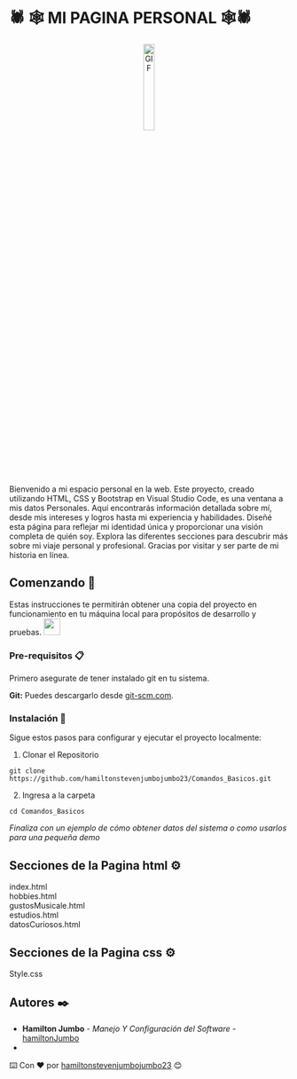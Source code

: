 # 🕷️ 🕸️  MI PAGINA PERSONAL 🕸️🕷️
<p align="center">
  <img alt="GIF" src="https://i.pinimg.com/originals/9e/a7/2e/9ea72ef078139ced289852e8a4ea0c5c.gif" width="20%" />
</p>
Bienvenido a mi espacio personal en la web. Este proyecto, creado utilizando HTML, CSS y Bootstrap en Visual Studio Code, es una ventana a mis datos Personales. Aquí encontrarás información detallada sobre mí, desde mis intereses y logros hasta mi experiencia y habilidades. Diseñé esta página para reflejar mi identidad única y proporcionar una visión completa de quién soy. Explora las diferentes secciones para descubrir más sobre mi viaje personal y profesional. Gracias por visitar y ser parte de mi historia en línea.

## Comenzando 🚀

Estas instrucciones te permitirán obtener una copia del proyecto en funcionamiento en tu máquina local para propósitos de desarrollo y pruebas. <img src="https://media.giphy.com/media/ObNTw8Uzwy6KQ/giphy.gif" width="30px">&nbsp;


### Pre-requisitos 📋

Primero asegurate de tener instalado git en tu sistema.

 **Git:** Puedes descargarlo desde [git-scm.com](https://git-scm.com/).

### Instalación 🔧

Sigue estos pasos para configurar y ejecutar el proyecto localmente:

1. Clonar el Repositorio

```
git clone https://github.com/hamiltonstevenjumbojumbo23/Comandos_Basicos.git
```

2. Ingresa a la carpeta

```
cd Comandos_Basicos
```

_Finaliza con un ejemplo de cómo obtener datos del sistema o como usarlos para una pequeña demo_

## Secciones de la Pagina html ⚙️</br>
index.html</br>
hobbies.html</br>
gustosMusicale.html</br>
estudios.html</br>
datosCuriosos.html</br>
## Secciones de la Pagina css ⚙️
Style.css


## Autores ✒️

* **Hamilton Jumbo** - *Manejo Y Configuración del Software* - [hamiltonJumbo](https://github.com/hamiltonstevenjumbojumbo23)
* 

⌨️ Con ❤️ por [hamiltonstevenjumbojumbo23](https://github.com/amiltonstevenjumbojumbo23) 😊
